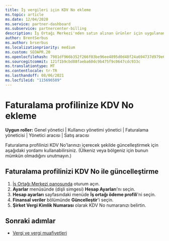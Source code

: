 ```yaml
---
title: İş vergileri için KDV No ekleme
ms.topic: article
ms.date: 12/04/2020
ms.service: partner-dashboard
ms.subservice: partnercenter-billing
description: İş Ortağı Merkezi'nden satın alınan ürünler için uygulanan vergiler, işletme adresinize göre belirlenir. Bazı ülkelerdeki işletmeler KDV numarasını veya yerel eşdeğerini sağlanıyor olabilir.
author: BrentSerbus
ms.author: brserbus
ms.localizationpriority: medium
ms.custom: SEOAPR.20
ms.openlocfilehash: 7981df966b352f266f03be96ee4895d0d48f24a694737d979e60b399c8658b69
ms.sourcegitcommit: 121f1b9cbd88faeba60dc9b475f9c0647cdc933c
ms.translationtype: MT
ms.contentlocale: tr-TR
ms.lasthandoff: 08/06/2021
ms.locfileid: "115696589"
---
```

# <a name="add-a-vat-id-to-your-billing-profile"></a>Faturalama profilinize KDV No ekleme

**Uygun roller:** Genel yönetici | Kullanıcı yönetimi yönetici | Faturalama yöneticisi | Yönetici aracısı | Satış aracısı

Faturalama profilinizi KDV No'larınızı içerecek şekilde güncelleştirmek için aşağıdaki yordamı kullanabilirsiniz. (Ülkeniz veya bölgeniz için bunun mümkün olmadığını unutmayın.)

## <a name="update-your-billing-profile-with-your-vat-id"></a>Faturalama profilinizi KDV No ile güncelleştirme

1. [İş Ortağı Merkezi panosunda](https://partner.microsoft.com/dashboard/) oturum açın.
2. **Ayarlar** menüsünde (dişli simgesi) **Hesap Ayarları**'nı seçin.
3. **Hesap ayarları** sayfasındaki menüde **İş ortağı ödeme profili**'ni seçin.
4. **Finansal veriler** bölümünde **Güncelleştir**'i seçin.
5. **Şirket Vergi Kimlik Numarası** olarak KDV No numaranızı belirtin.

## <a name="next-steps"></a>Sonraki adımlar

- [Vergi ve vergi muafiyetleri](tax-and-tax-exemptions.md)

